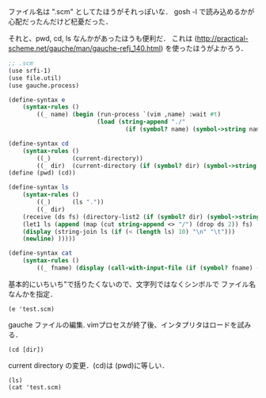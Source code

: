 ファイル名は ".scm" としてたほうがそれっぽいな．
gosh -l で読み込めるかが心配だったんだけど杞憂だった．

それと、pwd, cd, ls なんかがあったほうも便利だ．
これは
(http://practical-scheme.net/gauche/man/gauche-refj_140.html)
を使ったほうがよかろう．

```scheme
;; .scm
(use srfi-1)
(use file.util)
(use gauche.process)

(define-syntax e
    (syntax-rules ()
        ((_ name) (begin (run-process `(vim ,name) :wait #t)
                         (load (string-append "./"
                                 (if (symbol? name) (symbol->string name) name)))) )))

(define-syntax cd
    (syntax-rules ()
        ((_)      (current-directory))
        ((_ dir)  (current-directory (if (symbol? dir) (symbol->string dir) dir))) ))
(define (pwd) (cd))

(define-syntax ls
    (syntax-rules ()
        ((_)      (ls "."))
        ((_ dir)  
    (receive (ds fs) (directory-list2 (if (symbol? dir) (symbol->string dir) dir))
    (let1 ls (append (map (cut string-append <> "/") (drop ds 2)) fs)
    (display (string-join ls (if (< (length ls) 10) "\n" "\t")))
    (newline) )))))

(define-syntax cat
    (syntax-rules ()
        ((_ fname) (display (call-with-input-file (if (symbol? fname) (symbol->string fname) fname) port->string)))))
```

基本的にいちいち"で括りたくないので、文字列ではなくシンボルで
ファイル名なんかを指定．

    (e 'test.scm)

gauche ファイルの編集. vimプロセスが終了後、インタプリタはロードを試みる．

    (cd [dir])

current directory の変更．(cd)は (pwd)に等しい．

    (ls)
    (cat 'test.scm)

